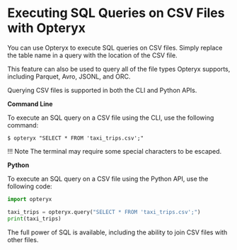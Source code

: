 # Executing SQL Queries on CSV Files with Opteryx

You can use Opteryx to execute SQL queries on CSV files. Simply replace the table name in a query with the location of the CSV file.

This feature can also be used to query all of the file types Opteryx supports, including Parquet, Avro, JSONL, and ORC.

Querying CSV files is supported in both the CLI and Python APIs.

**Command Line**

To execute an SQL query on a CSV file using the CLI, use the following command:

~~~ console
$ opteryx "SELECT * FROM 'taxi_trips.csv';"
~~~

!!! Note
    The terminal may require some special characters to be escaped.

**Python**

To execute an SQL query on a CSV file using the Python API, use the following code:

~~~python
import opteryx

taxi_trips = opteryx.query("SELECT * FROM 'taxi_trips.csv';")
print(taxi_trips)
~~~

The full power of SQL is available, including the ability to join CSV files with other files.
